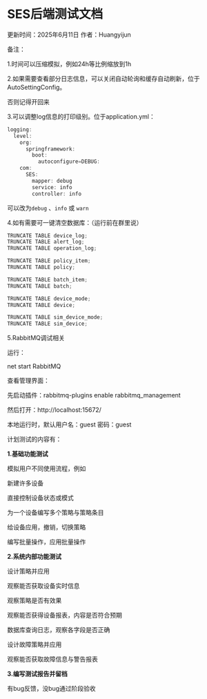 # SES后端测试文档

更新时间：2025年6月11日
作者：Huangyijun

 

备注：

1.时间可以压缩模拟，例如24h等比例缩放到1h



2.如果需要查看部分日志信息，可以关闭自动轮询和缓存自动刷新，位于AutoSettingConfig。

否则记得开回来



3.可以调整log信息的打印级别。位于application.yml：

```cpp
logging:
  level:
    org:
      springframework:
        boot:
          autoconfigure=DEBUG:
    com:
      SES:
        mapper: debug
        service: info
        controller: info
```

可以改为`debug` 、`info` 或 `warn`



4.如有需要可一键清空数据库：（运行前在群里说）

```cpp
TRUNCATE TABLE device_log;
TRUNCATE TABLE alert_log;
TRUNCATE TABLE operation_log;

TRUNCATE TABLE policy_item;
TRUNCATE TABLE policy;

TRUNCATE TABLE batch_item;
TRUNCATE TABLE batch;

TRUNCATE TABLE device_mode;
TRUNCATE TABLE device;

TRUNCATE TABLE sim_device_mode;
TRUNCATE TABLE sim_device;
```



5.RabbitMQ调试相关

运行：

net start RabbitMQ



查看管理界面：

先启动插件：rabbitmq-plugins enable rabbitmq_management

然后打开：http://localhost:15672/

本地运行时，默认用户名：guest 密码：guest





计划测试的内容有：

**1.基础功能测试**

模拟用户不同使用流程，例如



新建许多设备



直接控制设备状态或模式



为一个设备编写多个策略与策略条目

给设备应用，撤销，切换策略



编写批量操作，应用批量操作





**2.系统内部功能测试**



设计策略并应用

观察能否获取设备实时信息

观察策略是否有效果

观察能否获得设备报表，内容是否符合预期

数据库查询日志，观察各字段是否正确





设计故障策略并应用

观察能否获取故障信息与警告报表





**3.编写测试报告并留档**

有bug反馈，没bug通过阶段验收